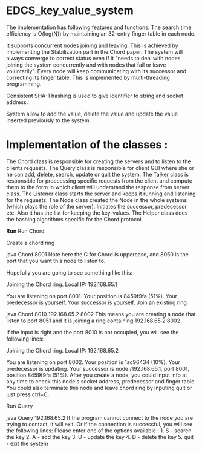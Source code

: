 # EDCS_key_value_system

The implementation has following features and functions:
The search time efficiency is O(log(N)) by maintaining an 32-entry finger table in each node.

It supports concurrent nodes joining and leaving. This is achieved by implementing the Stabilization part in the Chord paper. The system will always converge to correct status even if it "needs to deal with nodes joining the system concurrently and with nodes that fail or leave voluntarily". Every node will keep communicating with its successor and correcting its finger table. This is implemented by multi-threading programming.

Consistent SHA-1 hashing is used to give identifier to string and socket address.

System allow to add the value, delete the value and update the value inserted previously to the system.


# Implementation of the classes :
The Chord class is responsible for creating the servers and to listen to the clients requests.
The Query class is responsible for client GUI where she or he can add, delete, search, update or quit the system.
The Talker class is responsible for proccessing specific requests from the client and compute them to the form in which client will understand the response from server class.
The Listener class starts the server and keeps it running and listening for the requests.
The Node class created the Node in the whole systems (which plays the role of the server). Initiates the successor, predecessor etc. Also it has the list for keeping the key-values.
The Helper class does the hashing algorithms specific for the Chord protocol.


**Run**
Run Chord

Create a chord ring

  java Chord 8001
Note here the C for Chord is uppercase, and 8050 is the port that you want this node to listen to.

Hopefully you are going to see something like this:

  Joining the Chord ring.
  Local IP: 192.168.65.1

  You are listening on port 8001.
  Your position is 8459f9fa (51%).
  Your predecessor is yourself.
  Your successor is yourself.
Join an existing ring

  java Chord 8010 192.168.65.2 8002
This means you are creating a node that listen to port 8051 and it is joining a ring containing 192.168.65.2:8002.

If the input is right and the port 8010 is not occupied, you will see the following lines:

  Joining the Chord ring.
  Local IP: 192.168.65.2

  You are listening on port 8002.
  Your position is 1ac96434 (10%).
  Your predecessor is updating.
  Your successor is node /192.168.65.1, port 8001, position 8459f9fa (51%).
After you create a node, you could input info at any time to check this node's socket address, predecessor and finger table. You could also terminate this node and leave chord ring by inputing quit or just press ctrl+C.

Run Query

java Query 192.168.65.2
If the program cannot connect to the node you are trying to contact, it will exit. Or if the connection is successful, you will see the following lines:
Please enter one of the options available :
						1. S - search the key
						2. A - add the key
						3. U - update the key
						4. D - delete the key
				    5. quit - exit the system
